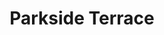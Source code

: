 ---
title: Parkside Terrace
phone: (949) 253-3120
website: 
management: AFFORDABLE HOUSING ACCESS, INC.
location: "San Jose"
tags: []
---